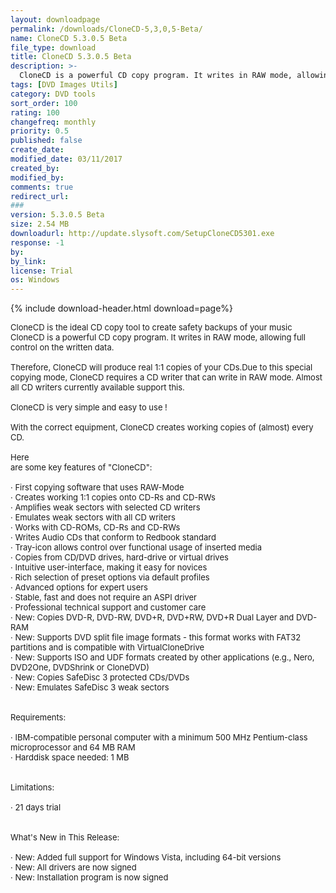 ```yaml
---
layout: downloadpage
permalink: /downloads/CloneCD-5,3,0,5-Beta/
name: CloneCD 5.3.0.5 Beta
file_type: download
title: CloneCD 5.3.0.5 Beta
description: >-
  CloneCD is a powerful CD copy program. It writes in RAW mode, allowing full control on the written data. Therefore, CloneCD will produce real 1:1 copies of your CDs.Due to this special copying mode, CloneCD requires a CD writer that can write in
tags: [DVD Images Utils]
category: DVD tools
sort_order: 100
rating: 100
changefreq: monthly
priority: 0.5
published: false
create_date:
modified_date: 03/11/2017
created_by:
modified_by:
comments: true
redirect_url:
###
version: 5.3.0.5 Beta
size: 2.54 MB
downloadurl: http://update.slysoft.com/SetupCloneCD5301.exe
response: -1
by:
by_link:
license: Trial
os: Windows
---
```


{% include download-header.html download=page%}

<p style="fix-download-text !important">
<p><font size="2">CloneCD is the ideal CD copy tool to create safety backups of your music <br />
CloneCD is a powerful CD copy program. It writes in RAW mode, allowing full control on the written data. <br />
<br />
Therefore, CloneCD will produce real 1:1 copies of your CDs.Due to this special copying mode, CloneCD requires a CD writer that can write in RAW mode. Almost all CD writers currently available support this. <br />
<br />
CloneCD is very simple and easy to use ! <br />
<br />
With the correct equipment, CloneCD creates working copies of (almost) every CD. <br />
<br />
Here <br />
are some key features of "CloneCD": <br />
<br />
· First copying software that uses RAW-Mode <br />
· Creates working 1:1 copies onto CD-Rs and CD-RWs <br />
· Amplifies weak sectors with selected CD writers <br />
· Emulates weak sectors with all CD writers <br />
· Works with CD-ROMs, CD-Rs and CD-RWs <br />
· Writes Audio CDs that conform to Redbook standard <br />
· Tray-icon allows control over functional usage of inserted media <br />
· Copies from CD/DVD drives, hard-drive or virtual drives <br />
· Intuitive user-interface, making it easy for novices <br />
· Rich selection of preset options via default profiles <br />
· Advanced options for expert users <br />
· Stable, fast and does not require an ASPI driver <br />
· Professional technical support and customer care <br />
· New: Copies DVD-R, DVD-RW, DVD+R, DVD+RW, DVD+R Dual Layer and DVD-RAM <br />
· New: Supports DVD split file image formats - this format works with FAT32 partitions and is compatible with VirtualCloneDrive <br />
· New: Supports ISO and UDF formats created by other applications (e.g., Nero, DVD2One, DVDShrink or CloneDVD) <br />
· New: Copies SafeDisc 3 protected CDs/DVDs <br />
· New: Emulates SafeDisc 3 weak sectors <br />
<br />
<br />
Requirements: <br />
<br />
· IBM-compatible personal computer with a minimum 500 MHz Pentium-class microprocessor and 64 MB RAM <br />
· Harddisk space needed: 1 MB <br />
<br />
<br />
Limitations: <br />
<br />
· 21 days trial <br />
<br />
<br />
What's New in This Release: <br />
<br />
· New: Added full support for Windows Vista, including 64-bit versions <br />
· New: All drivers are now signed <br />
· New: Installation program is now signed</font></p></p>
